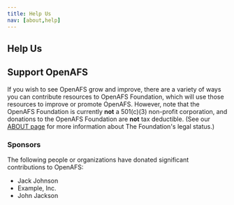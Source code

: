 ```yaml
---
title: Help Us
nav: [about,help]
---
```


## Help Us ##

## Support OpenAFS ##

If you wish to see OpenAFS grow and improve, there are a variety of ways you
can contribute resources to OpenAFS Foundation, which will use those resources
to improve or promote OpenAFS. However, note that the OpenAFS Foundation is
currently **not** a 501(c)(3) non-profit corporation, and donations to the
OpenAFS Foundation are **not** tax deductible. (See our [ABOUT
page]({{site.github.url}}/about/) for more information about The Foundation's
legal status.)


### Sponsors ###

The following people or organizations have donated significant contributions to
OpenAFS:

* Jack Johnson
* Example, Inc.
* John Jackson
